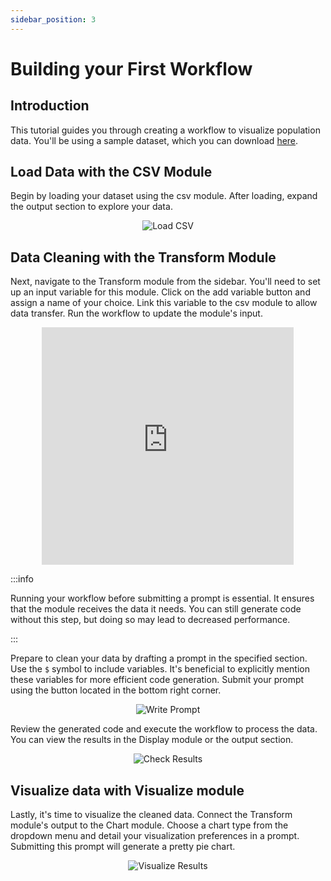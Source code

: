 ```yaml
---
sidebar_position: 3
---
```


# Building your First Workflow

## Introduction

This tutorial guides you through creating a workflow to visualize population data. You'll be using a sample dataset, which you can download [here](https://drive.google.com/file/d/177ba0lKuLHl9tO8vRNqqytARwCueE_t-/view?usp=drive_link).


## Load Data with the CSV Module

Begin by loading your dataset using the csv module. After loading, expand the output section to explore your data.

<center>
<img
  src={require('/img/tutorial_csv.png').default}
  alt="Load CSV"
  style={{ width: "auto", height: "480px" }}
/>
</center>

## Data Cleaning with the Transform Module

Next, navigate to the Transform module from the sidebar. 
You'll need to set up an input variable for this module. 
Click on the add variable button and assign a name of your choice. 
Link this variable to the csv module to allow data transfer. 
Run the workflow to update the module's input.

<center>
<iframe width="80%" height="380px" 
    src="https://www.loom.com/embed/8d71b210767d4802972d587227a9b523?sid=f312d32b-d55d-4d70-af62-7da8d7fcca4d"
frameborder="0" allow="accelerometer; autoplay; encrypted-media; gyroscope; picture-in-picture" allowfullscreen></iframe>
</center>

:::info

Running your workflow before submitting a prompt is essential. It ensures that the module receives the data it needs. You can still generate code without this step, but doing so may lead to decreased performance.

:::

Prepare to clean your data by drafting a prompt in the specified section. 
Use the `$` symbol to include variables. It's beneficial to explicitly mention these variables for more efficient code generation. 
Submit your prompt using the button located in the bottom right corner.

<center>
<img
  src={require('/img/tutorial_prompt.png').default}
  alt="Write Prompt"
  style={{ width: "auto", height: "380px" }}
/>
</center>

Review the generated code and execute the workflow to process the data. 
You can view the results in the Display module or the output section.

<center>
<img
  src={require('/img/tutorial_display.png').default}
  alt="Check Results"
  style={{ width: "auto", height: "480px" }}
/>
</center>

## Visualize data with Visualize module

Lastly, it's time to visualize the cleaned data. Connect the Transform module's output to the Chart module. Choose a chart type from the dropdown menu and detail your visualization preferences in a prompt. Submitting this prompt will generate a pretty pie chart.

<center>
<img
  src={require('/img/tutorial_chart.png').default}
  alt="Visualize Results"
  style={{ width: "auto", height: "380px" }}
/>
</center>

